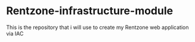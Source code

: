 # Rentzone-infrastructure-module
This is the repository that i will use to create my Rentzone web application via IAC

